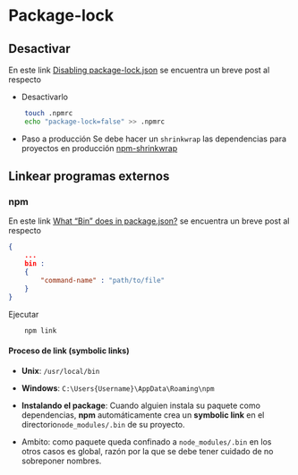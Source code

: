 # Package-lock

## Desactivar

En este link [Disabling package-lock.json](https://codeburst.io/disabling-package-lock-json-6be662f5b97d) se encuentra un breve post al respecto

-   Desactivarlo

```bash
    touch .npmrc
    echo "package-lock=false" >> .npmrc

```

-   Paso a producción
    Se debe hacer un <code>shrinkwrap</code> las dependencias para proyectos en producción [npm-shrinkwrap](https://docs.npmjs.com/cli/v10/commands/npm-shrinkwrap)

## Linkear programas externos

### npm

En este link [What “Bin” does in package.json?](https://medium.com/nerd-for-tech/what-bin-does-in-package-json-931d691b1e33) se encuentra un breve post al respecto

```json
{
    ...
    bin :
    {
        "command-name" : "path/to/file"
    }
}
```

Ejecutar

```bash
    npm link

```

#### Proceso de link (symbolic links)

-   **Unix**: <code>/usr/local/bin</code>

-   **Windows**: <code>C:\Users\{Username}\AppData\Roaming\npm</code>

-   **Instalando el package**: Cuando alguien instala su paquete como dependencias, **npm** automáticamente crea un **symbolic link** en el directorio<code>node_modules/.bin</code> de su proyecto.

-   Ambito: como paquete queda confinado a <code>node_modules/.bin</code> en los otros casos es global, razón por la que se debe tener cuidado de no sobreponer nombres.

